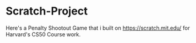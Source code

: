 # Scratch-Project
Here's a Penalty Shootout Game that i built on https://scratch.mit.edu/ for Harvard's CS50 Course work.
